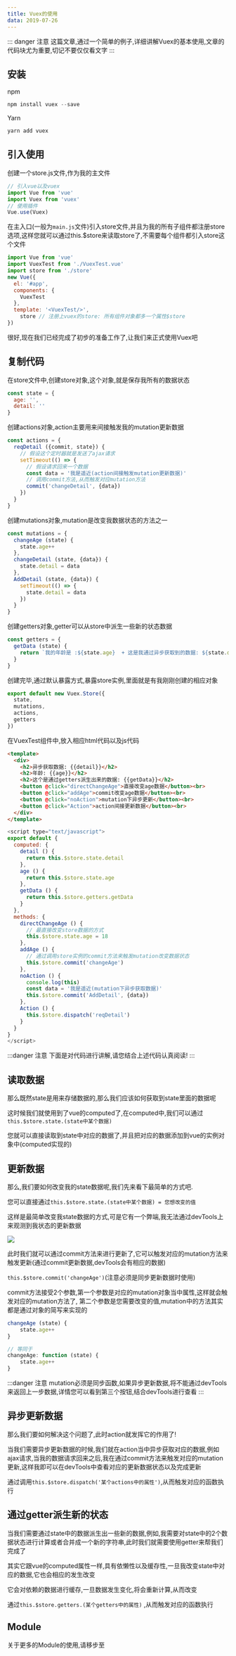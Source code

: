 ```yaml
---
title: Vuex的使用
data: 2019-07-26
---
```


::: danger 注意 
这篇文章,通过一个简单的例子,详细讲解Vuex的基本使用,文章的代码块尤为重要,切记不要仅仅看文字
:::

## 安装 ##

npm
```js
npm install vuex --save
```

Yarn
```js
yarn add vuex
```

## 引入使用 ##
创建一个store.js文件,作为我的主文件
```js
// 引入vue以及vuex
import Vue from 'vue'
import Vuex from 'vuex'
// 使用插件
Vue.use(Vuex)
```

在主入口(一般为`main.js`文件)引入store文件,并且为我的所有子组件都注册store选项,这样您就可以通过this.$store来读取store了,不需要每个组件都引入store这个文件
```js
import Vue from 'vue'
import VuexTest from './VuexTest.vue'
import store from './store'
new Vue({
  el: '#app',
  components: {
    VuexTest
  },
  template: '<VuexTest/>',
    store // 注册上vuex的store: 所有组件对象都多一个属性$store
})
```

很好,现在我们已经完成了初步的准备工作了,让我们来正式使用Vuex吧


## 复制代码 ##
在store文件中,创建store对象,这个对象,就是保存我所有的数据状态
```js
const state = {
  age: '',
  detail: ''
}
```

创建actions对象,action主要用来间接触发我的mutation更新数据
```js
const actions = {
  reqDetail ({commit, state}) {
    // 假设这个定时器就是发送了ajax请求
    setTimeout(() => {
      // 假设请求回来一个数据
      const data = '我是遥近(action间接触发mutation更新数据)'
	  // 调用commit方法,从而触发对应mutation方法
      commit('changeDetail', {data})
    })
  }
}
```

创建mutations对象,mutation是改变我数据状态的方法之一
```js
const mutations = {
  changeAge (state) {
    state.age++
  },
  changeDetail (state, {data}) {
    state.detail = data
  },
  AddDetail (state, {data}) {
    setTimeout(() => {
      state.detail = data
    })
  }
}
```

创建getters对象,getter可以从store中派生一些新的状态数据
```js
const getters = {
  getData (state) {
    return `我的年龄是 :${state.age}  + 这是我通过异步获取到的数据: ${state.detail}`
  }
}
```

创建完毕,通过默认暴露方式,暴露store实例,里面就是有我刚刚创建的相应对象
```js
export default new Vuex.Store({
  state,
  mutations,
  actions,
  getters
})
```

在VuexTest组件中,放入相应html代码以及js代码
```html
<template>
  <div>
    <h2>异步获取数据: {{detail}}</h2>
    <h2>年龄: {{age}}</h2>
    <h2>这个是通过getters派生出来的数据: {{getData}}</h2>
    <button @click="directChangeAge">直接改变age数据</button><br>
    <button @click="addAge">commit改变age数据</button><br>
    <button @click="noAction">mutation下异步更新</button><br>
    <button @click="Action">action间接更新数据</button><br>
  </div>
</template>
```

```js
<script type="text/javascript">
export default {
  computed: {
    detail () {
      return this.$store.state.detail
    },
    age () {
      return this.$store.state.age
    },
    getData () {
      return this.$store.getters.getData
    }
  },
  methods: {
    directChangeAge () {
      // 最直接改变store数据的方式
      this.$store.state.age = 18
    },
    addAge () {
      // 通过调用store实例的commit方法来触发mutation改变数据状态
      this.$store.commit('changeAge')
    },
    noAction () {
      console.log(this)
      const data = '我是遥近(mutation下异步获取数据)'
      this.$store.commit('AddDetail', {data})
    },
    Action () {
      this.$store.dispatch('reqDetail')
    }
  }
}
</script>
```

:::danger 注意
下面是对代码进行讲解,请您结合上述代码认真阅读!
:::



## 读取数据 ##
那么既然state是用来存储数据的,那么我们应该如何获取到state里面的数据呢

这时候我们就使用到了vue的computed了,在computed中,我们可以通过`this.$store.state.(state中某个数据)`

您就可以直接读取到state中对应的数据了,并且把对应的数据添加到vue的实例对象中(computed实现的)

## 更新数据 ##
那么,我们要如何改变我的state数据呢,我们先来看下最简单的方式吧.

您可以直接通过`this.$store.state.(state中某个数据) = 您想改变的值`

这样是最简单改变我state数据的方式,可是它有一个弊端,我无法通过devTools上来观测到我状态的更新数据

<img src='/note/Vue/devTools1.png'>


此时我们就可以通过commit方法来进行更新了,它可以触发对应的mutation方法来触发更新(通过commit更新数据,devTools会有相应的数据)

`this.$store.commit('changeAge')`(注意必须是同步更新数据时使用)

commit方法接受2个参数,第一个参数是对应的mutation对象当中属性,这样就会触发对应的mutation方法了,
第二个参数是您需要改变的值,mutation中的方法其实都是通过对象的简写来实现的

```js
changeAge (state) {
    state.age++
}

// 等同于
changeAge: function (state) {
	state.age++
}
```

:::danger 注意
mutation必须是同步函数,如果异步更新数据,将不能通过devTools来返回上一步数据,详情您可以看到第三个按钮,结合devTools进行查看
:::

## 异步更新数据 ##
那么我们要如何解决这个问题了,此时action就发挥它的作用了!

当我们需要异步更新数据的时候,我们就在action当中异步获取对应的数据,例如ajax请求,当我的数据请求回来之后,我在通过commit方法来触发对应的mutation更新,这样我即可以在devTools中查看对应的更新数据状态以及完成更新

通过调用`this.$store.dispatch('某个actions中的属性')`,从而触发对应的函数执行

## 通过getter派生新的状态 ##

当我们需要通过state中的数据派生出一些新的数据,例如,我需要对state中的2个数据状态进行计算或者合并成一个新的字符串,此时我们就需要使用getter来帮我们完成了

其实它跟vue的computed属性一样,具有依懒性以及缓存性,一旦我改变state中对应的数据,它也会相应的发生改变

它会对依赖的数据进行缓存,一旦数据发生变化,将会重新计算,从而改变

通过`this.$store.getters.(某个getters中的属性)` ,从而触发对应的函数执行

## Module ##

关于更多的Module的使用,请移步至












